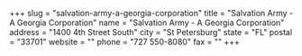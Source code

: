 +++
slug = "salvation-army-a-georgia-corporation"
title = "Salvation Army - A Georgia Corporation"
name = "Salvation Army - A Georgia Corporation"
address = "1400 4th Street South"
city = "St Petersburg"
state = "FL"
postal = "33701"
website = ""
phone = "727 550-8080"
fax = ""
+++
